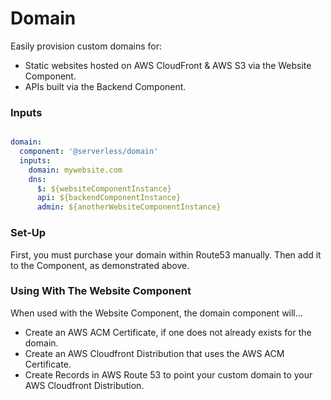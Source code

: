 # Domain

Easily provision custom domains for:

- Static websites hosted on AWS CloudFront & AWS S3 via the Website Component.
- APIs built via the Backend Component.

### Inputs

```yaml

domain:
  component: '@serverless/domain'
  inputs:
    domain: mywebsite.com
    dns:
      $: ${websiteComponentInstance}
      api: ${backendComponentInstance}
      admin: ${anotherWebsiteComponentInstance}

```

### Set-Up

First, you must purchase your domain within Route53 manually.  Then add it to the Component, as demonstrated above.

### Using With The Website Component

When used with the Website Component, the domain component will...

- Create an AWS ACM Certificate, if one does not already exists for the domain.
- Create an AWS Cloudfront Distribution that uses the AWS ACM Certificate.
- Create Records in AWS Route 53 to point your custom domain to your AWS Cloudfront Distribution.
